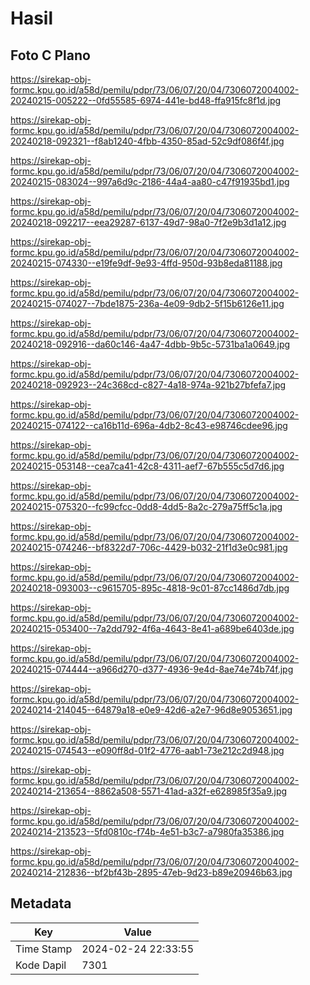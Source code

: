 # Hasil

## Foto C Plano

https://sirekap-obj-formc.kpu.go.id/a58d/pemilu/pdpr/73/06/07/20/04/7306072004002-20240215-005222--0fd55585-6974-441e-bd48-ffa915fc8f1d.jpg

https://sirekap-obj-formc.kpu.go.id/a58d/pemilu/pdpr/73/06/07/20/04/7306072004002-20240218-092321--f8ab1240-4fbb-4350-85ad-52c9df086f4f.jpg

https://sirekap-obj-formc.kpu.go.id/a58d/pemilu/pdpr/73/06/07/20/04/7306072004002-20240215-083024--997a6d9c-2186-44a4-aa80-c47f91935bd1.jpg

https://sirekap-obj-formc.kpu.go.id/a58d/pemilu/pdpr/73/06/07/20/04/7306072004002-20240218-092217--eea29287-6137-49d7-98a0-7f2e9b3d1a12.jpg

https://sirekap-obj-formc.kpu.go.id/a58d/pemilu/pdpr/73/06/07/20/04/7306072004002-20240215-074330--e19fe9df-9e93-4ffd-950d-93b8eda81188.jpg

https://sirekap-obj-formc.kpu.go.id/a58d/pemilu/pdpr/73/06/07/20/04/7306072004002-20240215-074027--7bde1875-236a-4e09-9db2-5f15b6126e11.jpg

https://sirekap-obj-formc.kpu.go.id/a58d/pemilu/pdpr/73/06/07/20/04/7306072004002-20240218-092916--da60c146-4a47-4dbb-9b5c-5731ba1a0649.jpg

https://sirekap-obj-formc.kpu.go.id/a58d/pemilu/pdpr/73/06/07/20/04/7306072004002-20240218-092923--24c368cd-c827-4a18-974a-921b27bfefa7.jpg

https://sirekap-obj-formc.kpu.go.id/a58d/pemilu/pdpr/73/06/07/20/04/7306072004002-20240215-074122--ca16b11d-696a-4db2-8c43-e98746cdee96.jpg

https://sirekap-obj-formc.kpu.go.id/a58d/pemilu/pdpr/73/06/07/20/04/7306072004002-20240215-053148--cea7ca41-42c8-4311-aef7-67b555c5d7d6.jpg

https://sirekap-obj-formc.kpu.go.id/a58d/pemilu/pdpr/73/06/07/20/04/7306072004002-20240215-075320--fc99cfcc-0dd8-4dd5-8a2c-279a75ff5c1a.jpg

https://sirekap-obj-formc.kpu.go.id/a58d/pemilu/pdpr/73/06/07/20/04/7306072004002-20240215-074246--bf8322d7-706c-4429-b032-21f1d3e0c981.jpg

https://sirekap-obj-formc.kpu.go.id/a58d/pemilu/pdpr/73/06/07/20/04/7306072004002-20240218-093003--c9615705-895c-4818-9c01-87cc1486d7db.jpg

https://sirekap-obj-formc.kpu.go.id/a58d/pemilu/pdpr/73/06/07/20/04/7306072004002-20240215-053400--7a2dd792-4f6a-4643-8e41-a689be6403de.jpg

https://sirekap-obj-formc.kpu.go.id/a58d/pemilu/pdpr/73/06/07/20/04/7306072004002-20240215-074444--a966d270-d377-4936-9e4d-8ae74e74b74f.jpg

https://sirekap-obj-formc.kpu.go.id/a58d/pemilu/pdpr/73/06/07/20/04/7306072004002-20240214-214045--64879a18-e0e9-42d6-a2e7-96d8e9053651.jpg

https://sirekap-obj-formc.kpu.go.id/a58d/pemilu/pdpr/73/06/07/20/04/7306072004002-20240215-074543--e090ff8d-01f2-4776-aab1-73e212c2d948.jpg

https://sirekap-obj-formc.kpu.go.id/a58d/pemilu/pdpr/73/06/07/20/04/7306072004002-20240214-213654--8862a508-5571-41ad-a32f-e628985f35a9.jpg

https://sirekap-obj-formc.kpu.go.id/a58d/pemilu/pdpr/73/06/07/20/04/7306072004002-20240214-213523--5fd0810c-f74b-4e51-b3c7-a7980fa35386.jpg

https://sirekap-obj-formc.kpu.go.id/a58d/pemilu/pdpr/73/06/07/20/04/7306072004002-20240214-212836--bf2bf43b-2895-47eb-9d23-b89e20946b63.jpg


## Metadata

| Key        | Value               |
| ---------- | ------------------- |
| Time Stamp | 2024-02-24 22:33:55 |
| Kode Dapil | 7301                |



